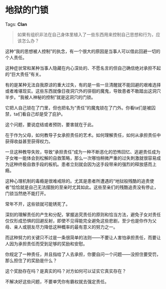 # 地狱的门锁

Tags: **Clan**

> 如果有组织非法在自己身体里植入了一些东西用来控制自己思想和行为，应该怎么办？



这种“我的思想被人控制”的执念，有一个很大的原因是当事人可以借此回避一切的个人责任。

这种症状常和某种当事人隐藏在内心深处的、不愿名言的但自己确信绝对承担不起的“巨大责任”有关。

有的是某种无法自我原谅的重大过失，有的是一些一旦清醒就不能回避的艰难选择或者难堪现实。这些东西就像日夜洞穴外的徘徊的魔鬼，导致患者不敢踏出这洞穴半步。“我被人神秘的控制”就是这洞穴的门锁。

它把人自己锁在了门里，但也把名为“责任”的魔鬼锁在了门外。你看ta们是被囚禁，ta们看自己却是受了庇护。

这个问题，要说症结或者预防，要害就在于此。

在于作为父母，如何教导子女承担责任的艺术。如何理解责任，如何从承担责任中获得收益甚至获得权力。

一旦这种教导失败，导致“承担责任”成为一种不断恶化的恐怖回忆、逃避责任成为子女唯一能体会到松解的自救策略，那么一次哪怕稍微严重的过失刺激就很容易成为这种终极自救手段的板机。患者立刻就会因为这手段带来的强烈的释放感而上瘾。

这种心理机制的毒瘾是很难戒除的。尤其是患者所遭遇的“地狱般残酷的追责使者”恰恰就是自己无法摆脱的至亲时尤其如此。这些至亲们的残酷追责没有停止，门锁当然绝不能打开。

常年不开，这些锁就可能锈死了。

深刻的理解责任的产生和分配，掌握追究责任的原则和恰当方法，避免子女对责任仅仅形成恐惧的回避反射，即使不见得能完全避免这些悲剧，至少也是你作为父母、亲人或朋友尽力降低这种概率的最有意义的努力之一。

而这种努力的关键只不过是一条很简单的法则——不要让人害怕承担责任，而要让人因为承担责任而受到足够的奖励和安慰。

你规定了一种责任，并且指给了人去承担，你要自问一个问题——没担住要受罚，那么担住了的奖励是什么？

这个奖励存在吗？是真实的吗？对方如何可以证实它真实存在？

不解决好这些问题，不要单凭你有霸权就去强定责任。



